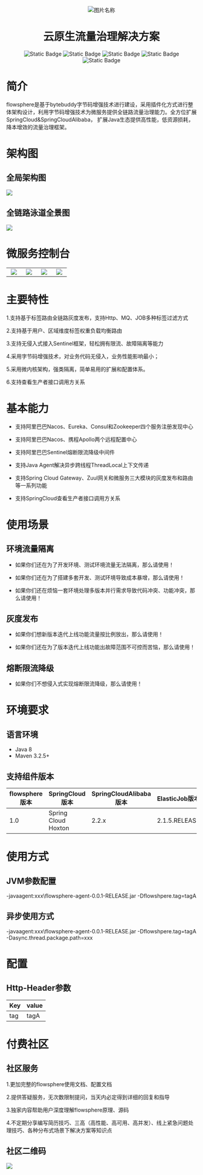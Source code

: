 <div align="center">
	<p></p>
	<p></p>
    <img src="https://github.com/flowsphere-projects/flowsphere/blob/main/docs/logo.png"  alt="图片名称" align=center />
	<h1>云原生流量治理解决方案</h1>


![Static Badge](https://img.shields.io/badge/flowsphere-1.0.0-blue)
![Static Badge](https://img.shields.io/badge/Spring%20Cloud-2.2.9-blue?logo=Spring)
![Static Badge](https://img.shields.io/badge/Spring%20Cloud%20Alibaba-2.2.9-blue?logo=Spring)
![Static Badge](https://img.shields.io/badge/license-Apache%202.0-blue)
![Static Badge](https://img.shields.io/badge/maven%20central-1.0.0-blue)



</div>


# 简介
flowsphere是基于bytebuddy字节码增强技术进行建设，采用插件化方式进行整体架构设计，利用字节码增强技术为微服务提供全链路流量治理能力。全方位扩展SpringCloud&SpringCloudAlibaba，
扩展Java生态提供高性能，低资源损耗，降本增效的流量治理框架。

# 架构图

## 全局架构图
![](https://github.com/flowsphere-projects/flowsphere/blob/main/docs/agent.png)

## 全链路泳道全景图
![](https://github.com/flowsphere-projects/flowsphere/blob/main/docs/panoramic.png)

# 微服务控制台

<table>
  <tbody>
    <tr align="center">
      <td width="20%"><img style="max-height:75%;max-width:75%;" src="https://github.com/flowsphere-projects/flowsphere/blob/main/docs/service-search.png"></td>
      <td width="20%"><img style="max-height:75%;max-width:75%;" src="https://github.com/flowsphere-projects/flowsphere/blob/main/docs/api.png"></td>
      <td width="20%"><img style="max-height:75%;max-width:75%;" src="https://github.com/flowsphere-projects/flowsphere/blob/main/docs/ip.png"></td>
      <td width="20%"><img style="max-height:75%;max-width:75%;" src="https://github.com/flowsphere-projects/flowsphere/blob/main/docs/consumer.png"></td>
    </tr>
  </tbody>
</table>

# 主要特性

1.支持基于标签路由全链路灰度发布，支持Http、MQ、JOB多种标签过滤方式

2.支持基于用户、区域维度标签权重负载均衡路由

3.支持无侵入式接入Sentinel框架，轻松拥有限流、故障隔离等能力

4.采用字节码增强技术，对业务代码无侵入，业务性能影响最小；

5.采用微内核架构，强类隔离，简单易用的扩展和配置体系。

6.支持查看生产者接口调用方关系

# 基本能力

- 支持阿里巴巴Nacos、Eureka、Consul和Zookeeper四个服务注册发现中心

- 支持阿里巴巴Nacos、携程Apollo两个远程配置中心

- 支持阿里巴巴Sentinel熔断限流降级中间件

- 支持Java Agent解决异步跨线程ThreadLocal上下文传递

- 支持Spring Cloud Gateway、Zuul网关和微服务三大模块的灰度发布和路由等一系列功能

- 支持SpringCloud查看生产者接口调用方关系

# 使用场景
## 环境流量隔离

- 如果你们还在为了开发环境、测试环境流量无法隔离，那么请使用！

- 如果你们还在为了搭建多套开发、测试环境导致成本暴增，那么请使用！

- 如果你们还在烦恼一套环境处理多版本并行需求导致代码冲突、功能冲突，那么请使用！

## 灰度发布

- 如果你们想新版本迭代上线功能流量按比例放出，那么请使用！

- 如果你们还在为了版本迭代上线功能出故障范围不可控而苦恼，那么请使用！

## 熔断限流降级

- 如果你们不想侵入式实现熔断限流降级，那么请使用！


# 环境要求
## 语言环境

- Java 8
- Maven 3.2.5+

## 支持组件版本

| flowsphere版本 | SpringCloud版本 | SpringCloudAlibaba版本 | ElasticJob版本 |
|--------------|---------------|----------------------|----------|
| 1.0          | Spring Cloud Hoxton            | 2.2.x                 |2.1.5.RELEASE          |


# 使用方式
## JVM参数配置

-javaagent:xxx\flowsphere-agent-0.0.1-RELEASE.jar -Dflowshpere.tag=tagA

## 异步使用方式

-javaagent:xxx\flowsphere-agent-0.0.1-RELEASE.jar -Dflowshpere.tag=tagA -Dasync.thread.package.path=xxx

# 配置
## Http-Header参数
| Key | value |
|------------|-------|
| tag        | tagA  |

# 付费社区


## 社区服务

1.更加完整的flowsphere使用文档、配置文档

2.提供答疑服务，无次数限制提问，当天内必定得到详细的回复和指导

3.独家内容帮助用户深度理解flowsphere原理、源码

4.不定期分享编写简历技巧、三高（高性能、高可用、高并发）、线上紧急问题处理技巧、各种分布式场景下解决方案等知识点

## 社区二维码

![](https://github.com/flowsphere-projects/flowsphere/blob/main/docs/knowledge-planet.png)